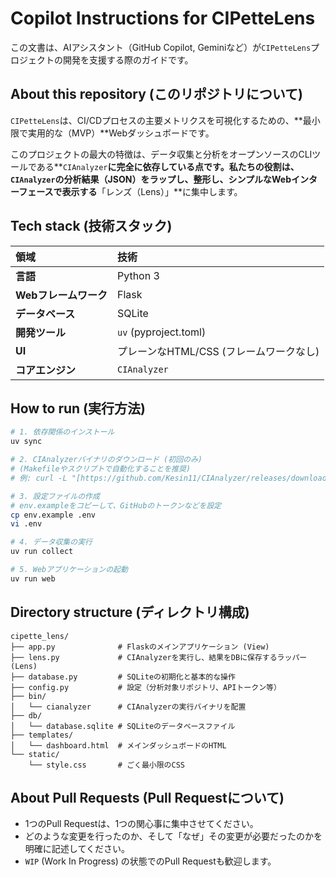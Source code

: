 # Copilot Instructions for CIPetteLens

この文書は、AIアシスタント（GitHub Copilot, Geminiなど）が`CIPetteLens`プロジェクトの開発を支援する際のガイドです。

## About this repository (このリポジトリについて)

`CIPetteLens`は、CI/CDプロセスの主要メトリクスを可視化するための、**最小限で実用的な（MVP）**Webダッシュボードです。

このプロジェクトの最大の特徴は、データ収集と分析をオープンソースのCLIツールである**`CIAnalyzer`**に完全に依存している点です。私たちの役割は、`CIAnalyzer`の分析結果（JSON）をラップし、整形し、シンプルなWebインターフェースで表示する**「レンズ（Lens）」**に集中します。

## Tech stack (技術スタック)

| 領域 | 技術 |
| :--- | :--- |
| **言語** | Python 3 |
| **Webフレームワーク**| Flask |
| **データベース** | SQLite |
| **開発ツール** | `uv` (pyproject.toml) |
| **UI** | プレーンなHTML/CSS (フレームワークなし) |
| **コアエンジン** | `CIAnalyzer` |

## How to run (実行方法)

```bash
# 1. 依存関係のインストール
uv sync

# 2. CIAnalyzerバイナリのダウンロード (初回のみ)
# (Makefileやスクリプトで自動化することを推奨)
# 例: curl -L "[https://github.com/Kesin11/CIAnalyzer/releases/download/v0.12.0/](https://github.com/Kesin11/CIAnalyzer/releases/download/v0.12.0/)..." | tar xz -C ./bin

# 3. 設定ファイルの作成
# env.exampleをコピーして、GitHubのトークンなどを設定
cp env.example .env
vi .env

# 4. データ収集の実行
uv run collect

# 5. Webアプリケーションの起動
uv run web
```

## Directory structure (ディレクトリ構成)

```
cipette_lens/
├── app.py              # Flaskのメインアプリケーション (View)
├── lens.py             # CIAnalyzerを実行し、結果をDBに保存するラッパー (Lens)
├── database.py         # SQLiteの初期化と基本的な操作
├── config.py           # 設定（分析対象リポジトリ、APIトークン等）
├── bin/
│   └── cianalyzer      # CIAnalyzerの実行バイナリを配置
├── db/
│   └── database.sqlite # SQLiteのデータベースファイル
├── templates/
│   └── dashboard.html  # メインダッシュボードのHTML
└── static/
    └── style.css       # ごく最小限のCSS
```

## About Pull Requests (Pull Requestについて)

- 1つのPull Requestは、1つの関心事に集中させてください。
- どのような変更を行ったのか、そして「なぜ」その変更が必要だったのかを明確に記述してください。
- `WIP` (Work In Progress) の状態でのPull Requestも歓迎します。